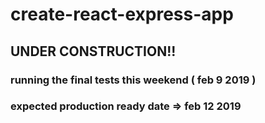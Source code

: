 # create-react-express-app

## UNDER CONSTRUCTION!!

### running the final tests this weekend ( feb 9 2019 )

### expected production ready date => feb 12 2019
